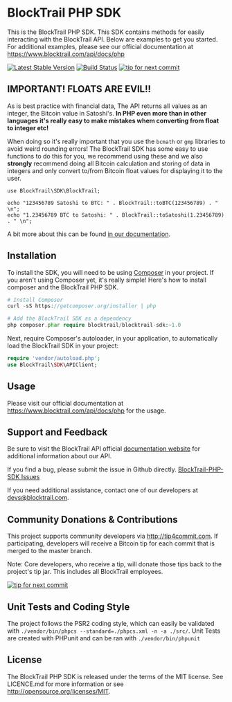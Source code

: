 BlockTrail PHP SDK
==================
This is the BlockTrail PHP SDK. This SDK contains methods for easily interacting with the BlockTrail API.
Below are examples to get you started. For additional examples, please see our official documentation
at https://www.blocktrail.com/api/docs/php

[![Latest Stable Version](https://badge.fury.io/ph/blocktrail%2Fblocktrail-sdk.svg)](https://packagist.org/packages/blocktrail/blocktrail-sdk-php)
[![Build Status](https://travis-ci.org/blocktrail/blocktrail-sdk-php.png)](https://travis-ci.org/blocktrail/blocktrail-sdk-php)
[![tip for next commit](https://tip4commit.com/projects/1009.svg)](https://tip4commit.com/github/blocktrail/blocktrail-sdk-php)

IMPORTANT! FLOATS ARE EVIL!!
----------------------------
As is best practice with financial data, The API returns all values as an integer, the Bitcoin value in Satoshi's.
**In PHP even more than in other languages it's really easy to make mistakes whem converting from float to integer etc!**

When doing so it's really important that you use the `bcmath` or `gmp` libraries to avoid weird rounding errors!
The BlockTrail SDK has some easy to use functions to do this for you, we recommend using these
and we also **strongly** recommend doing all Bitcoin calculation and storing of data in integers
and only convert to/from Bitcoin float values for displaying it to the user.

```
use BlockTrail\SDK\BlockTrail;

echo "123456789 Satoshi to BTC: " . BlockTrail::toBTC(123456789) . " \n";
echo "1.23456789 BTC to Satoshi: " . BlockTrail::toSatoshi(1.23456789) . " \n";

```

A bit more about this can be found [in our documentation](https://www.blocktrail.com/api/docs/php#api_coin_format).

Installation
------------
To install the SDK, you will need to be using [Composer](http://getcomposer.org/) in your project.
If you aren't using Composer yet, it's really simple! Here's how to install composer and the BlockTrail PHP SDK.

```PHP
# Install Composer
curl -sS https://getcomposer.org/installer | php

# Add the BlockTrail SDK as a dependency
php composer.phar require blocktrail/blocktrail-sdk:~1.0
``` 

Next, require Composer's autoloader, in your application, to automatically load the BlockTrail SDK in your project:
```PHP
require 'vendor/autoload.php';
use BlockTrail\SDK\APIClient;
```

Usage
-----
Please visit our official documentation at https://www.blocktrail.com/api/docs/php for the usage.

Support and Feedback
--------------------
Be sure to visit the BlockTrail API official [documentation website](https://www.blocktrail.com/api/docs/php)
for additional information about our API.

If you find a bug, please submit the issue in Github directly. 
[BlockTrail-PHP-SDK Issues](https://github.com/blocktrail/blocktrail-sdk-php/issues)

If you need additional assistance, contact one of our developers at [devs@blocktrail.com](mailto:devs@blocktrail.com).

Community Donations & Contributions
-----------------------------------
This project supports community developers via http://tip4commit.com. If participating, developers will receive a Bitcoin tip for each commit that is merged to the master branch.

Note: Core developers, who receive a tip, will donate those tips back to the project's tip jar. This includes all BlockTrail employees.

[![tip for next commit](https://tip4commit.com/projects/1009.svg)](https://tip4commit.com/github/blocktrail/blocktrail-sdk-php)

Unit Tests and Coding Style
---------------------------
The project follows the PSR2 coding style, which can easily be validated with `./vendor/bin/phpcs --standard=./phpcs.xml -n -a ./src/`.
Unit Tests are created with PHPunit and can be ran with `./vendor/bin/phpunit`

License
-------
The BlockTrail PHP SDK is released under the terms of the MIT license. See LICENCE.md for more information or see http://opensource.org/licenses/MIT.
